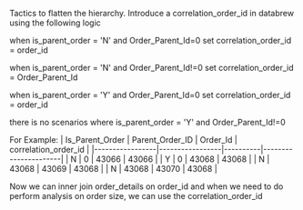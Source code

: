 Tactics to flatten the hierarchy.
Introduce a correlation_order_id in databrew using the following logic

when is_parent_order = 'N' and Order_Parent_Id=0
set correlation_order_id = order_id

when is_parent_order = 'N' and Order_Parent_Id!=0
set correlation_order_id = Order_Parent_Id

when is_parent_order = 'Y' and Order_Parent_Id=0
set correlation_order_id = order_id

there is no scenarios where is_parent_order = 'Y' and Order_Parent_Id!=0

For Example:
| Is_Parent_Order | Parent_Order_ID | Order_Id | correlation_order_id |
|-----------------|-----------------|----------|----------------------|
| N               | 0               | 43066    | 43066                |
| Y               | 0               | 43068    | 43068                |
| N               | 43068           | 43069    | 43068                |
| N               | 43068           | 43070    | 43068                |

Now we can inner join order_details on order_id and when we need to do perform analysis on 
order size, we can use the correlation_order_id